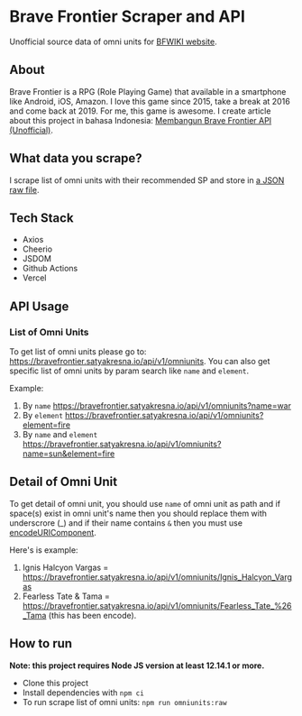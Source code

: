 # Brave Frontier Scraper and API

Unofficial source data of omni units for [BFWIKI website](https://bfwiki.satyakresna.io).

## About

Brave Frontier is a RPG (Role Playing Game) that available in a smartphone like Android, iOS, Amazon. I love this game since 2015, take a break at 2016 and come back at 2019. For me, this game is awesome. I create article about this project in bahasa Indonesia: [Membangun Brave Frontier API (Unofficial)](https://www.satyakresna.io/posts/membangun-brave-frontier-api-unofficial/).

## What data you scrape?

I scrape list of omni units with their recommended SP and store in [a JSON raw file](./omniunits/raw.json).

## Tech Stack

- Axios
- Cheerio
- JSDOM
- Github Actions
- Vercel

## API Usage

### List of Omni Units

To get list of omni units please go to: https://bravefrontier.satyakresna.io/api/v1/omniunits. You can also get specific list of omni units by param search like `name` and `element`.

Example:

1. By `name` https://bravefrontier.satyakresna.io/api/v1/omniunits?name=war
2. By `element` https://bravefrontier.satyakresna.io/api/v1/omniunits?element=fire
3. By `name` and `element` https://bravefrontier.satyakresna.io/api/v1/omniunits?name=sun&element=fire


## Detail of Omni Unit

To get detail of omni unit, you should use `name` of omni unit as path and if space(s) exist in omni unit's name then you should replace them with underscrore (_) and if their name contains `&` then you must use [encodeURIComponent](https://developer.mozilla.org/en-US/docs/Web/JavaScript/Reference/Global_Objects/encodeURIComponent).

Here's is example:

1. Ignis Halcyon Vargas = https://bravefrontier.satyakresna.io/api/v1/omniunits/Ignis_Halcyon_Vargas
2. Fearless Tate & Tama = https://bravefrontier.satyakresna.io/api/v1/omniunits/Fearless_Tate_%26_Tama (this has been encode).

## How to run

**Note: this project requires Node JS version at least 12.14.1 or more.**
- Clone this project
- Install dependencies with `npm ci`
- To run scrape list of omni units: `npm run omniunits:raw`